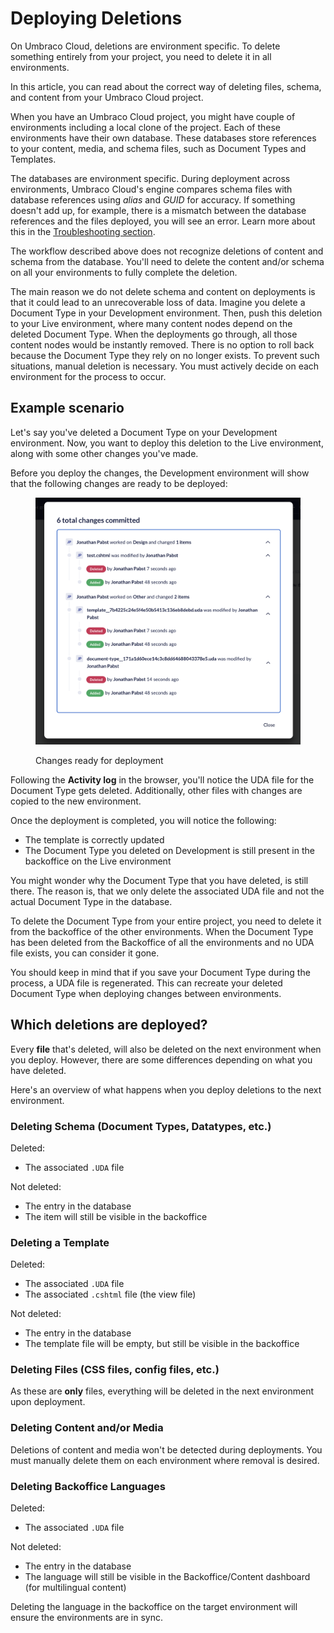 # Deploying Deletions

On Umbraco Cloud, deletions are environment specific. To delete something entirely from your project, you need to delete it in all environments.

In this article, you can read about the correct way of deleting files, schema, and content from your Umbraco Cloud project.

When you have an Umbraco Cloud project, you might have couple of environments including a local clone of the project. Each of these environments have their own database. These databases store references to your content, media, and schema files, such as Document Types and Templates.

The databases are environment specific. During deployment across environments, Umbraco Cloud's engine compares schema files with database references using _alias_ and _GUID_ for accuracy. If something doesn't add up, for example, there is a mismatch between the database references and the files deployed, you will see an error. Learn more about this in the [Troubleshooting section](../troubleshooting/deployments/).

The workflow described above does not recognize deletions of content and schema from the database. You'll need to delete the content and/or schema on all your environments to fully complete the deletion.

The main reason we do not delete schema and content on deployments is that it could lead to an unrecoverable loss of data. Imagine you delete a Document Type in your Development environment. Then, push this deletion to your Live environment, where many content nodes depend on the deleted Document Type. When the deployments go through, all those content nodes would be instantly removed. There is no option to roll back because the Document Type they rely on no longer exists. To prevent such situations, manual deletion is necessary. You must actively decide on each environment for the process to occur.

## Example scenario

Let's say you've deleted a Document Type on your Development environment. Now, you want to deploy this deletion to the Live environment, along with some other changes you've made.

Before you deploy the changes, the Development environment will show that the following changes are ready to be deployed:

<figure><img src="../.gitbook/assets/image (42).png" alt=""><figcaption><p>Changes ready for deployment</p></figcaption></figure>

Following the **Activity log** in the browser, you'll notice the UDA file for the Document Type gets deleted. Additionally, other files with changes are copied to the new environment.

Once the deployment is completed, you will notice the following:

* The template is correctly updated
* The Document Type you deleted on Development is still present in the backoffice on the Live environment

You might wonder why the Document Type that you have deleted, is still there. The reason is, that we only delete the associated UDA file and not the actual Document Type in the database.

To delete the Document Type from your entire project, you need to delete it from the backoffice of the other environments. When the Document Type has been deleted from the Backoffice of all the environments and no UDA file exists, you can consider it gone.

You should keep in mind that if you save your Document Type during the process, a UDA file is regenerated. This can recreate your deleted Document Type when deploying changes between environments.

## Which deletions are deployed?

Every **file** that's deleted, will also be deleted on the next environment when you deploy. However, there are some differences depending on what you have deleted.

Here's an overview of what happens when you deploy deletions to the next environment.

### Deleting Schema (Document Types, Datatypes, etc.)

Deleted:

* The associated `.UDA` file

Not deleted:

* The entry in the database
* The item will still be visible in the backoffice

### Deleting a Template

Deleted:

* The associated `.UDA` file
* The associated `.cshtml` file (the view file)

Not deleted:

* The entry in the database
* The template file will be empty, but still be visible in the backoffice

### Deleting Files (CSS files, config files, etc.)

As these are **only** files, everything will be deleted in the next environment upon deployment.

### Deleting Content and/or Media

Deletions of content and media won't be detected during deployments. You must manually delete them on each environment where removal is desired.

### Deleting Backoffice Languages

Deleted:

* The associated `.UDA` file

Not deleted:

* The entry in the database
* The language will still be visible in the Backoffice/Content dashboard (for multilingual content)

Deleting the language in the backoffice on the target environment will ensure the environments are in sync.
